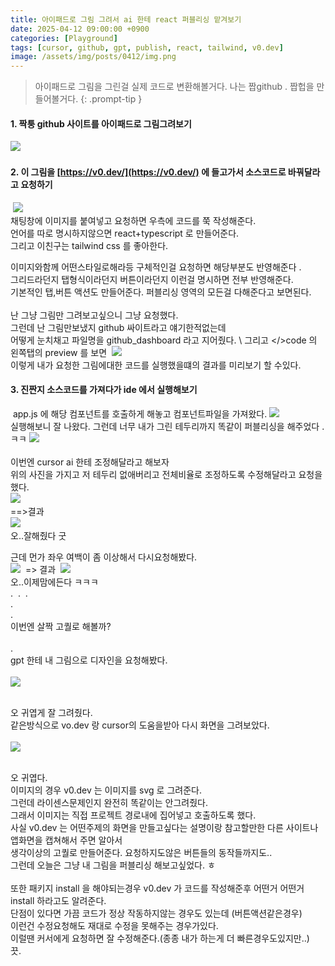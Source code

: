 ```yaml
---
title: 아이패드로 그림 그려서 ai 한테 react 퍼블리싱 맡겨보기
date: 2025-04-12 09:00:00 +0900
categories: [Playground]
tags: [cursor, github, gpt, publish, react, tailwind, v0.dev]
image: /assets/img/posts/0412/img.png
---
```


> 아이패드로 그림을 그린걸 실제 코드로 변환해볼거다. 
>나는 짭github . 짭헙을 만들어볼거다.
{: .prompt-tip }



#### **1\. 짝퉁 github 사이트를 아이패드로 그림그려보기**


![](/assets/img/posts/0412/img.png)
​
#### **2\. 이 그림을 [https://v0.dev/](https://v0.dev/) 에 들고가서 소스코드로 바꿔달라고 요청하기**
​
![](/assets/img/posts/0412/img(1).png)
​
\
채팅창에 이미지를 붙여넣고 요청하면 우측에 코드를 쭉 작성해준다. \
​
언어를 따로 명시하지않으면 react+typescript 로 만들어준다. \
그리고 이친구는 tailwind css 를 좋아한다.

이미지와함께 어떤스타일로해라등 구체적인걸 요청하면 해당부분도 반영해준다 .
\
 그리드라던지 탭형식이라던지 버튼이라던지 이런걸 명시하면 전부 반영해준다. \
 기본적인 탭,버튼 액션도 만들어준다. 퍼블리싱 영역의 모든걸 다해준다고 보면된다.
​\
\
난 그냥 그림만 그려보고싶으니 그냥 요청했다.
​\
그런데 난 그림만보냈지 github 싸이트라고 얘기한적없는데
​\
어떻게 눈치채고 파일명을 github\_dashboard 라고 지어줬다.
​\\
그리고 </>code 의 왼쪽탭의 preview 를 보면
​
![](/assets/img/posts/0412/img(2).png)
​\
이렇게 내가 요청한 그림에대한 코드를 실행했을떄의 결과를 미리보기 할 수있다.
​
#### **3\. 진짠지 소스코드를 가져다가 ide 에서 실행해보기**
​
app.js 에 해당 컴포넌트를 호출하게 해놓고 컴포넌트파일을 가져왔다.
​
![](/assets/img/posts/0412/img(3).png)
​\
실행해보니 잘 나왔다. 그런데 너무 내가 그린 테두리까지 똑같이 퍼블리싱을 해주었다 .ㅋㅋ​
![](/assets/img/posts/0412/img(4).png)
\
\
이번엔 cursor ai 한테 조정해달라고 해보자\
​위의 사진을 가지고 저 테두리 없애버리고 전체비율로 조정하도록 수정해달라고 요청을했다.\
![](/assets/img/posts/0412/img(5).png)
​\
\==>결과
​\
![](/assets/img/posts/0412/img(6).png)
​\
오..잘해줬다 굿

근데 먼가 좌우 여백이 좀 이상해서 다시요청해봤다.
​\
![](/assets/img/posts/0412/img(7).png)
​
\=> 결과
​
![](/assets/img/posts/0412/img(8).png)
​\
오..이제맘에든다 ㅋㅋㅋ
​\
.
​
.
​
.
​\
.
​\
.
​\
이번엔 살짝 고퀄로 해볼까?\
​\
.
​\
gpt 한테 내 그림으로 디자인을 요청해봤다.\
​\
![](/assets/img/posts/0412/img(9).png)


\
오 귀엽게 잘 그려줬다.
​\
같은방식으로 vo.dev 랑 cursor의 도움을받아 다시 화면을 그려보았다.\
​\
![](/assets/img/posts/0412/img(10).png)

\
오 귀엽다.
​\
이미지의 경우 v0.dev 는 이미지를  svg 로 그려준다.\
​그런데 라이센스문제인지 완전히 똑같이는 안그려줬다.\
​그래서 이미지는 직접 프로젝트 경로내에 집어넣고 호출하도록 했다.\
​사실 v0.dev 는 어떤주제의 화면을 만들고싶다는 설명이랑 참고할만한 다른 사이트나 앱화면을 캡쳐해서 주면 알아서\
​
생각이상의 고퀄로 만들어준다. 요청하지도않은 버튼들의 동작들까지도..\
​
그런데 오늘은 그냥 내 그림을 퍼블리싱 해보고싶었다. ㅎ\
​\
또한 패키지 install 을 해야되는경우 v0.dev 가 코드를 작성해준후 어떤거 어떤거 install 하라고도 알려준다.\
​
단점이 있다면 가끔 코드가 정상 작동하지않는 경우도 있는데 (버튼액션같은경우)\
​
이런건 수정요청해도 재대로 수정을 못해주는 경우가있다.\
​
이럴땐 커서에게 요청하면 잘 수정해준다.(종종 내가 하는게 더 빠른경우도있지만..)\
​
끗.
